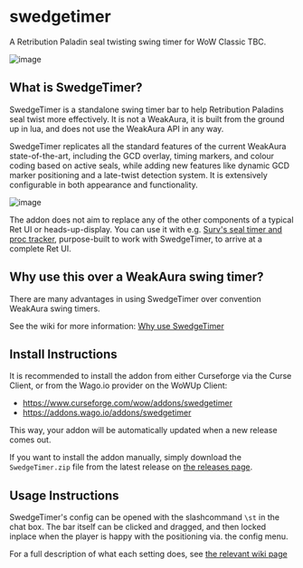 # swedgetimer
A Retribution Paladin seal twisting swing timer for WoW Classic TBC.

![image](https://user-images.githubusercontent.com/52763122/169720056-0098d0d7-e283-40e1-bbb2-d96c7990bb3d.png)

## What is SwedgeTimer?

SwedgeTimer is a standalone swing timer bar to help Retribution Paladins seal twist more effectively.
It is not a WeakAura, it is built from the ground up in lua, and does not use the WeakAura API in any way.

SwedgeTimer replicates all the standard features of the current WeakAura state-of-the-art, including the GCD overlay, timing markers, and colour coding based on active seals, while adding new features like dynamic GCD marker positioning and a late-twist detection system.
It is extensively configurable in both appearance and functionality.

![image](https://user-images.githubusercontent.com/52763122/169720281-d694beda-bf6c-48bb-8816-0f05b18adf6f.png)

The addon does not aim to replace any of the other components of a typical Ret UI or heads-up-display.
You can use it with e.g. [Surv's seal timer and proc tracker](https://wago.io/zKo3ViLqJ), purpose-built to work with SwedgeTimer, to arrive at a complete Ret UI.

## Why use this over a WeakAura swing timer?

There are many advantages in using SwedgeTimer over convention WeakAura swing timers.

See the wiki for more information: [Why use SwedgeTimer](https://github.com/hypernormalisation/SwedgeTimer/wiki/Why-use-SwedgeTimer)

## Install Instructions

It is recommended to install the addon from either Curseforge via the Curse Client, or from the Wago.io provider on the WoWUp Client:
- https://www.curseforge.com/wow/addons/swedgetimer
- https://addons.wago.io/addons/swedgetimer

This way, your addon will be automatically updated when a new release comes out.

If you want to install the addon manually, simply download the `SwedgeTimer.zip` file from the latest release on [the releases page](https://github.com/hypernormalisation/SwedgeTimer/releases).

## Usage Instructions

SwedgeTimer's config can be opened with the slashcommand `\st` in the chat box.
The bar itself can be clicked and dragged, and then locked inplace when the player is happy with the positioning via. the config menu.

For a full description of what each setting does, see [the relevant wiki page](https://github.com/hypernormalisation/SwedgeTimer/wiki/Settings-Explained)
